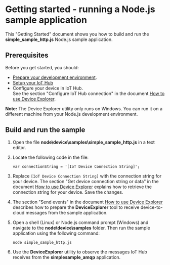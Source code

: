 # Getting started - running a Node.js sample application

This "Getting Started" document shows you how to build and run the **simple_sample_http.js** Node.js sample application.

## Prerequisites

Before you get started, you should:

- [Prepare your development environment][setup-devbox].
- [Setup your IoT Hub][setup-iothub]
- Configure your device in IoT Hub. <br/>See the section "Configure IoT Hub connection" in the document [How to use Device Explorer][device-explorer].

**Note:** The Device Explorer utility only runs on Windows. You can run it on a different machine from your Node.js development environment.

## Build and run the sample

1.  Open the file **node\\device\\samples\\simple_sample_http.js** in a text editor.

2.  Locate the following code in the file:

    ```
    var connectionString = '[IoT Device Connection String]';
    ```

3.  Replace `[IoT Device Connection String]` with the connection string for your device. The section "Get device connection string or data" in the document [How to use Device Explorer][device-explorer] explains how to retrieve the connection string for your device. Save the changes.

4. The section "Send events" in the document [How to use Device Explorer][device-explorer] describes how to prepare the **DeviceExplorer** tool to receive device-to-cloud messages from the sample application.

5. Open a shell (Linux) or Node.js command prompt (Windows) and navigate to the **node\\device\\samples** folder. Then run the sample application using the following command:

    ```
    node simple_sample_http.js
    ```

6. Use the **DeviceExplorer** utility to observe the messages IoT Hub receives from the **simplesample_amqp** application.

[setup-devbox]: devbox_setup.md
[device-explorer]: ../../../tools/DeviceExplorer/doc/how_to_use_device_explorer.md
[setup-iothub]: ../../../doc/setup_iothub.md
